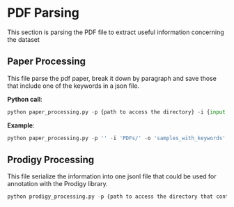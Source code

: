 # PDF Parsing
This section is parsing the PDF file to extract useful information concerning the dataset 

## Paper Processing

This file parse the pdf paper, break it down by paragraph and save those that include one of the keywords in a json file.

**Python call**:
```python
python paper_processing.py -p {path to access the directory} -i {input dir} -o {output dir} -t {number of threads}
```

**Example**:
```python
python paper_processing.py -p '' -i 'PDFs/' -o 'samples_with_keywords' -t 8
```
## Prodigy Processing

This file serialize the information into one jsonl file that could be used for annotation with the Prodigy library.

```python
python prodigy_processing.py -p {path to access the directory that contains the docs created by the script above} -t {number of threads} -n {name we want to give to the generated file}
```
